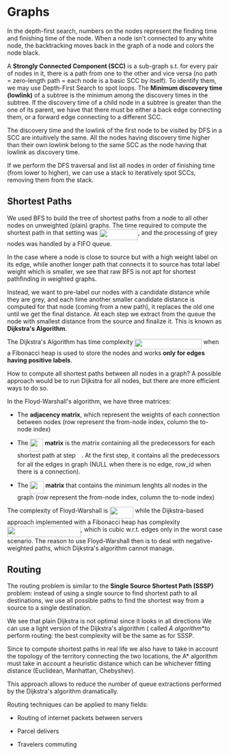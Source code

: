 # Graphs

In the depth-first search, numbers on the nodes represent the finding time and finishing time of the node. When a node isn't connected to any white node, the backtracking moves back in the graph of a node and colors the node black.

A **Strongly Connected Component (SCC)** is a sub-graph s.t. for every pair of nodes in it, there is a path from one to the other and vice versa (no path = zero-length path = each node is a basic SCC by itself). To identify them, we may use Depth-First Search to spot loops. The **Minimum discovery time (lowlink)** of a subtree is the minimum among the discovery times in the subtree. If the discovery time of a child node in a subtree is greater than the one of its parent, we have that there must be either a back edge connecting them, or a forward edge connecting to a different SCC.

The discovery time and the lowlink of the first node to be visited by DFS in a SCC are intuitively the same. All the nodes having discovery time higher than their own lowlink belong to the same SCC as the node having that lowlink as discovery time.

If we perform the DFS traversal and list all nodes in order of finishing time (from lower to higher), we can use a stack to iteratively spot SCCs, removing them from the stack.

## Shortest Paths

We used BFS to build the tree of shortest paths from a node to all other nodes on unweighted (plain) graphs. The time required to compute the shortest path in that setting was <img src="/tex/689458413e9fc24e0f8fd11af73f6fe0.svg?invert_in_darkmode&sanitize=true" align=middle width=90.46115264999999pt height=24.65753399999998pt/>, and the processing of grey nodes was handled by a FIFO queue.

In the case where a node is close to source but with a high weight label on its edge, while another longer path that connects it to source has total label weight which is smaller, we see that raw BFS is not apt for shortest pathfinding in weighted graphs.

Instead, we want to pre-label our nodes with a candidate distance while they are grey, and each time another smaller candidate distance is computed for that node (coming from a new path), it replaces the old one until we get the final distance. At each step we extract from the queue the node with smallest distance from the source and finalize it. This is known as **Dijkstra's Algorithm**.

The Dijkstra's Algorithm has time complexity <img src="/tex/dd295cf929359e45eb29937519c87575.svg?invert_in_darkmode&sanitize=true" align=middle width=156.89939264999998pt height=24.65753399999998pt/> when a Fibonacci heap is used to store the nodes and works **only for edges having positive labels**.

How to compute all shortest paths between all nodes in a graph? A possible approach would be to run Dijkstra for all nodes, but there are more efficient ways to do so.

In the Floyd-Warshall's algorithm, we have three matrices:

* The **adjacency matrix**, which represent the weights of each connection between nodes (row represent the from-node index, column the to-node index)

* The <img src="/tex/fc601b02400edadb6beccb187aaf67cd.svg?invert_in_darkmode&sanitize=true" align=middle width=30.72885419999999pt height=29.190975000000005pt/> **matrix** is the matrix containing all the predecessors for each shortest path at step <img src="/tex/55a049b8f161ae7cfeb0197d75aff967.svg?invert_in_darkmode&sanitize=true" align=middle width=9.86687624999999pt height=14.15524440000002pt/>. At the first step, it contains all the predecessors for all the edges in graph (NULL when there is no edge, row_id when there is a connection).

* The <img src="/tex/50a436ada59b7954e145099678c75e96.svg?invert_in_darkmode&sanitize=true" align=middle width=32.466286049999994pt height=29.190975000000005pt/> **matrix** that contains the minimum lenghts all nodes in the graph (row represent the from-node index, column the to-node index)

The complexity of Floyd-Warshall is <img src="/tex/5783b45fa3ed5d126566df4cae8cafb0.svg?invert_in_darkmode&sanitize=true" align=middle width=55.319805749999986pt height=26.76175259999998pt/> while the Dijkstra-based approach implemented with a Fibonacci heap has complexity <img src="/tex/39e6d47fa94975162a76d78d887c8f36.svg?invert_in_darkmode&sanitize=true" align=middle width=171.96811334999998pt height=24.65753399999998pt/>, which is cubic w.r.t. edges only in the worst case scenario. The reason to use Floyd-Warshall then is to deal with negative-weighted paths, which Dijkstra's algorithm cannot manage.

## Routing

The routing problem is similar to the **Single Source Shortest Path (SSSP)** problem: instead of using a single source to find shortest path to all destinations, we use all possible paths to find the shortest way from a source to a single destination.

We see that plain Dijkstra is not optimal since it looks in all directions We can use a light version of the Dijkstra's algorithm ( called **A* algorithm**to perform routing: the best complexity will be the same as for SSSP.

Since to compute shortest paths in real life we also have to take in account the topology of the territory connecting the two locations, the A* algorithm must take in account a heuristic distance which can be whichever fitting distance (Euclidean, Manhattan, Chebyshev).

This approach allows to reduce the number of queue extractions performed by the Dijkstra's algorithm dramatically.

Routing techniques can be applied to many fields:

* Routing of internet packets between servers

* Parcel delivers

* Travelers commuting

